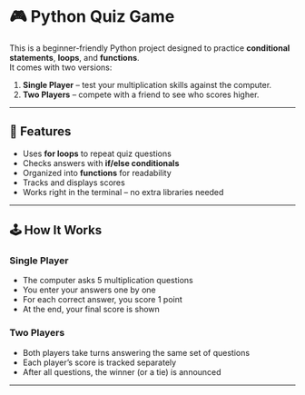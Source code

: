 # 🎮 Python Quiz Game

This is a beginner-friendly Python project designed to practice **conditional statements**, **loops**, and **functions**.  
It comes with two versions:  

1. **Single Player** – test your multiplication skills against the computer.  
2. **Two Players** – compete with a friend to see who scores higher.  

---

## 📌 Features

- Uses **for loops** to repeat quiz questions  
- Checks answers with **if/else conditionals**  
- Organized into **functions** for readability  
- Tracks and displays scores  
- Works right in the terminal – no extra libraries needed  

---

## 🕹️ How It Works

### Single Player
- The computer asks 5 multiplication questions  
- You enter your answers one by one  
- For each correct answer, you score 1 point  
- At the end, your final score is shown  

### Two Players
- Both players take turns answering the same set of questions  
- Each player’s score is tracked separately  
- After all questions, the winner (or a tie) is announced  

---


